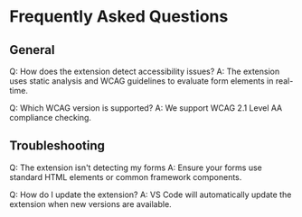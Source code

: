 # Frequently Asked Questions

## General

Q: How does the extension detect accessibility issues?
A: The extension uses static analysis and WCAG guidelines to evaluate form elements in real-time.

Q: Which WCAG version is supported?
A: We support WCAG 2.1 Level AA compliance checking.

## Troubleshooting

Q: The extension isn't detecting my forms
A: Ensure your forms use standard HTML elements or common framework components.

Q: How do I update the extension?
A: VS Code will automatically update the extension when new versions are available.
